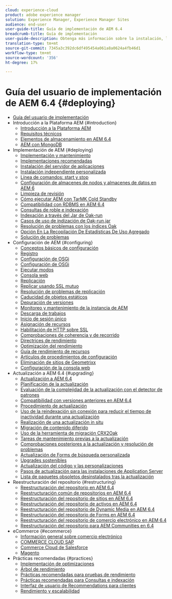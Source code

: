 ```yaml
---
cloud: experience-cloud
product: adobe experience manager
solution: Experience Manager, Experience Manager Sites
audience: end-user
user-guide-title: Guía de implementación de AEM 6.4
breadcrumb-title: Guía de implementación
user-guide-description: Obtenga más información sobre la instalación, la implementación y la arquitectura de Adobe Experience Manager 6.4, incluida nuestra implementación en la nube de Adobe Managed Services.
translation-type: tm+mt
source-git-commit: 7345a3c392dc6df495454a061a8a0624a4fb46d1
workflow-type: tm+mt
source-wordcount: '356'
ht-degree: 17%

---
```



# Guía del usuario de implementación de AEM 6.4 {#deploying}

+ [Guía del usuario de implementación](home.md)
+ Introducción a la Plataforma AEM {#introduction}
   + [Introducción a la Plataforma AEM](platform.md)
   + [Requisitos técnicos](technical-requirements.md)
   + [Elementos de almacenamiento en AEM 6.4](storage-elements-in-aem-6.md)
   + [AEM con MongoDB](aem-with-mongodb.md)
+ Implementación de AEM {#deploying}
   + [Implementación y mantenimiento](deploy.md)
   + [Implementaciones recomendadas](recommended-deploys.md)
   + [Instalación del servidor de aplicaciones](application-server-install.md)
   + [Instalación independiente personalizada](custom-standalone-install.md)
   + [Línea de comandos: start y stop](command-line-start-and-stop.md)
   + [Configuración de almacenes de nodos y almacenes de datos en AEM 6](data-store-config.md)
   + [Limpieza de revisión](revision-cleanup.md)
   + [Cómo ejecutar AEM con TarMK Cold Standby](tarmk-cold-standby.md)
   + [Compatibilidad con RDBMS en AEM 6.4](rdbms-support-in-aem.md)
   + [Consultas de roble e indexación](queries-and-indexing.md)
   + [Indexación a través del Jar de Oak-run](indexing-via-the-oak-run-jar.md)
   + [Casos de uso de indización de Oak-run.jar](oak-run-indexing-usecases.md)
   + [Resolución de problemas con los índices Oak](troubleshooting-oak-indexes.md)
   + [Opción En La Recopilación De Estadísticas De Uso Agregado](opt-in-aggregated-usage-statistics.md)
   + [Solución de problemas](troubleshooting.md)
+ Configuración de AEM {#configuring}
   + [Conceptos básicos de configuración](configuring.md)
   + [Registro](configure-logging.md)
   + [Configuración de OSGi](configuring-osgi.md)
   + [Configuración de OSGi](osgi-configuration-settings.md)
   + [Ejecutar modos](configure-runmodes.md)
   + [Consola web](web-console.md)
   + [Replicación](replication.md)
   + [Replicar usando SSL mutuo](mssl-replication.md)
   + [Resolución de problemas de replicación](troubleshoot-rep.md)
   + [Caducidad de objetos estáticos](expiration-static-objects.md)
   + [Depuración de versiones](version-purging.md)
   + [Monitoreo y mantenimiento de la instancia de AEM](monitoring-and-maintaining.md)
   + [Descarga de trabajos](offloading.md)
   + [Inicio de sesión único](single-sign-on.md)
   + [Asignación de recursos](resource-mapping.md)
   + [Habilitación de HTTP sobre SSL](https://experienceleague.adobe.com/docs/experience-manager-64/deploying/configuring/ssl-by-default.html)
   + [Comprobaciones de coherencia y de recorrido](consistency-check.md)
   + [Directrices de rendimiento](performance-guidelines.md)
   + [Optimización del rendimiento](configuring-performance.md)
   + [Guía de rendimiento de recursos](assets-performance-sizing.md)
   + [Artículos de procedimientos de configuración](ht-deploy.md)
   + [Eliminación de sitios de Geometrixx](removing-the-geometrixx-sites.md)
   + [Configuración de la consola web](configuring-web-console.md)
+ Actualización a AEM 6.4 {#upgrading}
   + [Actualización a AEM 6.4](upgrade.md)
   + [Planificación de la actualización](upgrade-planning.md)
   + [Evaluación de la complejidad de la actualización con el detector de patrones](pattern-detector.md)
   + [Compatibilidad con versiones anteriores en AEM 6.4](backward-compatibility.md)
   + [Procedimiento de actualización](upgrade-procedure.md)
   + [Uso de la reindexación sin conexión para reducir el tiempo de inactividad durante una actualización](upgrade-offline-reindexing.md)
   + [Realización de una actualización in situ](in-place-upgrade.md)
   + [Migración de contenido diferido](lazy-content-migration.md)
   + [Uso de la herramienta de migración CRX2Oak](using-crx2oak.md)
   + [Tareas de mantenimiento previas a la actualización](pre-upgrade-maintenance-tasks.md)
   + [Comprobaciones posteriores a la actualización y resolución de problemas](post-upgrade-checks-and-troubleshooting.md)
   + [Actualización de Forms de búsqueda personalizada](upgrading-custom-search-forms.md)
   + [Upgrades sostenibles](sustainable-upgrades.md)
   + [Actualización del código y las personalizaciones](upgrading-code-and-customizations.md)
   + [Pasos de actualización para las instalaciones de Application Server](app-server-upgrade.md)
   + [Lista de paquetes obsoletos desinstalados tras la actualización](obsolete-bundles.md)
+ Reestructuración del repositorio {#restructuring}
   + [Reestructuración del repositorio en AEM 6.4](repository-restructuring.md)
   + [Reestructuración común de repositorios en AEM 6.4](all-repository-restructuring-in-aem-6-4.md)
   + [Reestructuración del repositorio de sitios en AEM 6.4](sites-repository-restructuring-in-aem-6-4.md)
   + [Reestructuración del repositorio de activos en AEM 6.4](assets-repository-restructuring-in-aem-6-4.md)
   + [Reestructuración del repositorio de Dynamic Media en AEM 6.4](dynamicmedia-repository-restructuring-in-aem-6-4.md)
   + [Reestructuración del repositorio de Forms en AEM 6.4](forms-repository-restructuring-in-aem-6-4.md)
   + [Reestructuración del repositorio de comercio electrónico en AEM 6.4](ecommerce-repository-restructuring-in-aem-6-4.md)
   + [Reestructuración del repositorio para AEM Communities en 6.4](communities-repository-restructuring-in-aem-6-4.md)
+ eCommerce {#ecommerce}
   + [Información general sobre comercio electrónico](ecommerce.md)
   + [COMMERCE CLOUD SAP](sap-commerce-cloud.md)
   + [Commerce Cloud de Salesforce](https://github.com/adobe/commerce-salesforce)
   + [Magento](https://www.adobe.io/apis/experiencecloud/commerce-integration-framework/integrations.html#!AdobeDocs/commerce-cif-documentation/master/integrations/02-AEM-Magento.md)
+ Prácticas recomendadas   {#practices}
   + [Implementación de optimizaciones](best-practices.md)
   + [Árbol de rendimiento](performance-tree.md)
   + [Prácticas recomendadas para pruebas de rendimiento](best-practices-for-performance-testing.md)
   + [Prácticas recomendadas para Consultas e indexación](best-practices-for-queries-and-indexing.md)
   + [Interfaz de usuario de Recommendations para clientes](ui-recommendations.md)
   + [Rendimiento y escalabilidad](performance.md)


<!--

To be removed:
[Quickstart for AEM Screens](setting-up-a-basic-project-screens.md)
[Device Control Center](device-control-center.md)
[repository-restructuring-in-aem64](repository-restructuring-in-aem64.md)
[Web Console] (configuring-web-console.md)
[Configuring and Deploying AEM Screens](configuring-screens-introduction.md)
[Kickstart Guide](kickstart-for-aem-screens.md)
/help/sites/deploying/using/performance-lp.md
/help/sites-deploying/do-not-delete-performance-guidelines-pdf.md
/help/sites-deploying/removing-the-geometrixx-sites.md
/help/sites-deploying/consistency-check.md

Redirects:
[(Enabling HTTP Over SSL)](config-ssl.md) redirect to /content/help/en/experience-manager/6-4/sites-administering/ssl-by-default
-->
